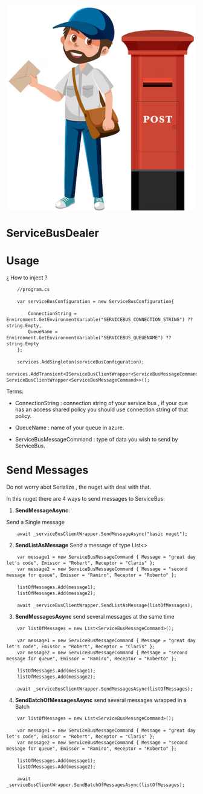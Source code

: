 ![alt text](image.png)

# ServiceBusDealer

# Usage
¿ How to inject ?

```
    //program.cs

    var serviceBusConfiguration = new ServiceBusConfiguration{
            
        ConnectionString = Environment.GetEnvironmentVariable("SERVICEBUS_CONNECTION_STRING") ?? string.Empty,
        QueueName = Environment.GetEnvironmentVariable("SERVICEBUS_QUEUENAME") ?? string.Empty
    };

    services.AddSingleton(serviceBusConfiguration);
    services.AddTransient<IServiceBusClientWrapper<ServiceBusMessageCommand>, ServiceBusClientWrapper<ServiceBusMessageCommand>>();
```

Terms:

- ConnectionString : connection string of your service bus , if your que has an access shared policy you should use connection string of that policy.

- QueueName : name of your queue in azure.

- ServiceBusMessageCommand : type of data you wish to send by ServiceBus.


# Send Messages

Do not worry abot Serialize , the nuget with deal with that.

In this nuget there are 4 ways to send messages to ServiceBus:

1. **SendMessageAsync**:

Send a Single message

```
    await _serviceBusClientWrapper.SendMessageAsync("basic nuget");
```

2. **SendListAsMessage**
Send a message of type List<>

```
    var message1 = new ServiceBusMessageCommand { Message = "great day let's code", Emissor = "Robert", Receptor = "Claris" };
    var message2 = new ServiceBusMessageCommand { Message = "second message for queue", Emissor = "Ramiro", Receptor = "Roberto" };
    
    listOfMessages.Add(message1);
    listOfMessages.Add(message2);
    
    await _serviceBusClientWrapper.SendListAsMessage(listOfMessages);
```

3. **SendMessagesAsync**
send several messages at the same time

```
    var listOfMessages = new List<ServiceBusMessageCommand>();

    var message1 = new ServiceBusMessageCommand { Message = "great day let's code", Emissor = "Robert", Receptor = "Claris" };
    var message2 = new ServiceBusMessageCommand { Message = "second message for queue", Emissor = "Ramiro", Receptor = "Roberto" };
    
    listOfMessages.Add(message1);
    listOfMessages.Add(message2);
    
    await _serviceBusClientWrapper.SendMessagesAsync(listOfMessages);
```

4. **SendBatchOfMessagesAsync**
send several messages wrapped in a Batch

```
    var listOfMessages = new List<ServiceBusMessageCommand>();

    var message1 = new ServiceBusMessageCommand { Message = "great day let's code", Emissor = "Robert", Receptor = "Claris" };
    var message2 = new ServiceBusMessageCommand { Message = "second message for queue", Emissor = "Ramiro", Receptor = "Roberto" };
    
    listOfMessages.Add(message1);
    listOfMessages.Add(message2);
    
    await _serviceBusClientWrapper.SendBatchOfMessagesAsync(listOfMessages);
```
